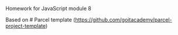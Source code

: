 Homework for JavaScript module 8

Based on # Parcel template
(https://github.com/goitacademy/parcel-project-template)
